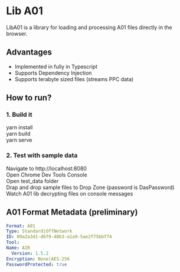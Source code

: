 # Lib A01
LibA01 is a library for loading and processing A01 files directly in the browser.

## Advantages
* Implemented in fully in Typescript
* Supports Dependency Injection
* Supports terabyte sized files (streams PPC data)

## How to run? 
### 1. Build it
yarn install\
yarn build\
yarn serve

### 2. Test with sample data
Navigate to http://localhost:8080 \
Open Chrome Dev Tools Console\
Open test_data folder\
Drap and drop sample files to Drop Zone (password is DasPassword) \
Watch A01 lib decrypting files on console messages

## A01 Format Metadata (preliminary)
```yaml
Format: A01
Type: Standard|OffNetwork
ID: 09a2a3d1-d6f9-40b3-a1a9-5ae2f75bbf74
Tool:
Name: AIR
  Version: 1.5.2
Encryption: None|AES-256
PasswordProtected: true
```
